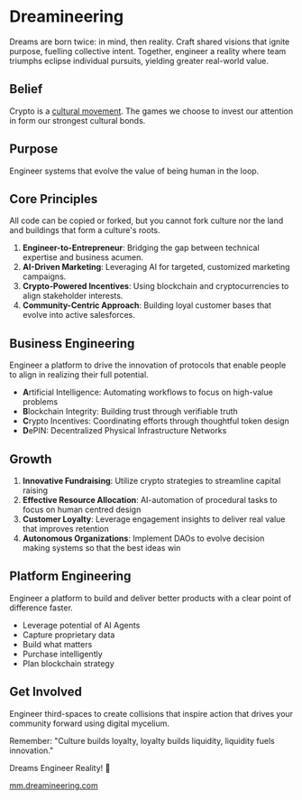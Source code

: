 # Dreamineering

Dreams are born twice: in mind, then reality. Craft shared visions that ignite purpose, fuelling collective intent. Together, engineer a reality where team triumphs eclipse individual pursuits, yielding greater real-world value.

## Belief

Crypto is a [cultural movement](https://mm.dreamineering.com/docs/culture/). The games we choose to invest our attention in form our strongest cultural bonds.

## Purpose

Engineer systems that evolve the value of being human in the loop.

## Core Principles

All code can be copied or forked, but you cannot fork culture nor the land and buildings that form a culture's roots. 

1. **Engineer-to-Entrepreneur**: Bridging the gap between technical expertise and business acumen.
2. **AI-Driven Marketing**: Leveraging AI for targeted, customized marketing campaigns.
3. **Crypto-Powered Incentives**: Using blockchain and cryptocurrencies to align stakeholder interests.
4. **Community-Centric Approach**: Building loyal customer bases that evolve into active salesforces.

## Business Engineering

Engineer a platform to drive the innovation of protocols that enable people to align in realizing their full potential.

- **A**rtificial Intelligence: Automating workflows to focus on high-value problems
- **B**lockchain Integrity: Building trust through verifiable truth
- **C**rypto Incentives: Coordinating efforts through thoughtful token design
- **D**ePIN: Decentralized Physical Infrastructure Networks

## Growth

1. **Innovative Fundraising**: Utilize crypto strategies to streamline capital raising
2. **Effective Resource Allocation**: AI-automation of procedural tasks to focus on human centred design
3. **Customer Loyalty**: Leverage engagement insights to deliver real value that improves retention
5. **Autonomous Organizations**: Implement DAOs to evolve decision making systems so that the best ideas win

## Platform Engineering

Engineer a platform to build and deliver better products with a clear point of difference faster.

- Leverage potential of AI Agents
- Capture proprietary data
- Build what matters
- Purchase intelligently
- Plan blockchain strategy

## Get Involved

Engineer third-spaces to create collisions that inspire action that drives your community forward using digital mycelium. 

Remember: "Culture builds loyalty, loyalty builds liquidity, liquidity fuels innovation."

Dreams Engineer Reality! 🚀

[mm.dreamineering.com](https://mm.dreamineering.com/)
